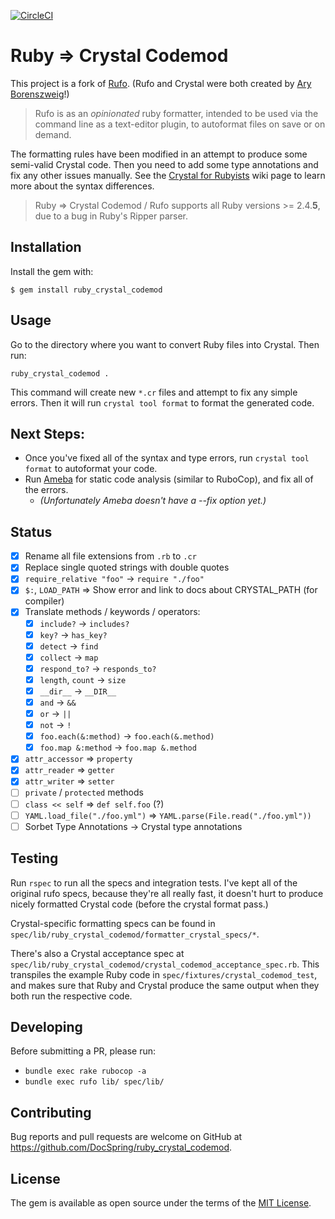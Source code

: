 [![CircleCI](https://circleci.com/gh/DocSpring/ruby_crystal_codemod.svg?style=svg)](https://circleci.com/gh/DocSpring/ruby_crystal_codemod)

# Ruby => Crystal Codemod

This project is a fork of [Rufo](https://github.com/ruby-formatter/rufo). (Rufo and Crystal were both created by [Ary Borenszweig](https://github.com/asterite)!)

> Rufo is as an _opinionated_ ruby formatter, intended to be used via the command line as a text-editor plugin, to autoformat files on save or on demand.

The formatting rules have been modified in an attempt to produce some semi-valid Crystal code. Then you need to add some type annotations and fix any other issues manually. See the [Crystal for Rubyists](https://github.com/crystal-lang/crystal/wiki/Crystal-for-Rubyists) wiki page to learn more about the syntax differences.

> Ruby => Crystal Codemod / Rufo supports all Ruby versions >= 2.4.**5**, due to a bug in Ruby's Ripper parser.

## Installation

Install the gem with:

```
$ gem install ruby_crystal_codemod
```

## Usage

Go to the directory where you want to convert Ruby files into Crystal. Then run:

```
ruby_crystal_codemod .
```

This command will create new `*.cr` files and attempt to fix any simple errors. Then it will
run `crystal tool format` to format the generated code.

## Next Steps:

* Once you've fixed all of the syntax and type errors, run `crystal tool format` to autoformat your code.
* Run [Ameba](https://github.com/crystal-ameba/ameba) for static code analysis (similar to RuboCop), and fix all of the errors.
  * *(Unfortunately Ameba doesn't have a --fix option yet.)*


## Status

- [x] Rename all file extensions from `.rb` to `.cr`
- [x] Replace single quoted strings with double quotes
- [x] `require_relative "foo"` -> `require "./foo"`
- [x] `$:`, `LOAD_PATH` => Show error and link to docs about CRYSTAL_PATH (for compiler)
- [x] Translate methods / keywords / operators:
  - [x] `include?` -> `includes?`
  - [x] `key?` -> `has_key?`
  - [x] `detect` -> `find`
  - [x] `collect` -> `map`
  - [x] `respond_to?` -> `responds_to?`
  - [x] `length`, `count` -> `size`
  - [x] `__dir__` -> `__DIR__`
  - [x] `and` -> `&&`
  - [x] `or` -> `||`
  - [x] `not` -> `!`
  - [x] `foo.each(&:method)` -> `foo.each(&.method)`
  - [x] `foo.map &:method` -> `foo.map &.method`
- [x] `attr_accessor` => `property`
- [x] `attr_reader` => `getter`
- [x] `attr_writer` => `setter`
- [ ] `private` / `protected` methods
- [ ] `class << self` => `def self.foo` (?)
- [ ] `YAML.load_file("./foo.yml")` => `YAML.parse(File.read("./foo.yml"))`
- [ ] Sorbet Type Annotations -> Crystal type annotations

## Testing

Run `rspec` to run all the specs and integration tests. I've kept all of the original rufo specs, because they're all really fast, it doesn't hurt to produce nicely formatted Crystal code (before the crystal format pass.)

Crystal-specific formatting specs can be found in `spec/lib/ruby_crystal_codemod/formatter_crystal_specs/*`.

There's also a Crystal acceptance spec at `spec/lib/ruby_crystal_codemod/crystal_codemod_acceptance_spec.rb`.
This transpiles the example Ruby code in `spec/fixtures/crystal_codemod_test`, and makes sure that Ruby
and Crystal produce the same output when they both run the respective code.

## Developing

Before submitting a PR, please run:

* `bundle exec rake rubocop -a`
* `bundle exec rufo lib/ spec/lib/`

## Contributing

Bug reports and pull requests are welcome on GitHub at https://github.com/DocSpring/ruby_crystal_codemod.

## License

The gem is available as open source under the terms of the [MIT License](http://opensource.org/licenses/MIT).
